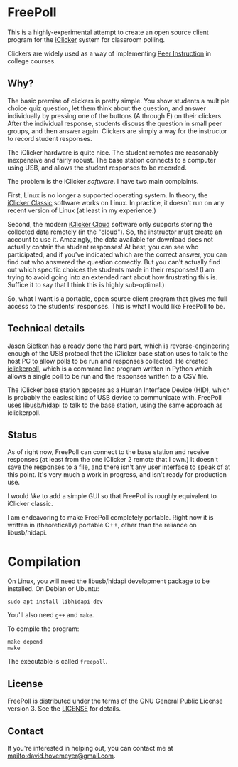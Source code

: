 # FreePoll

This is a highly-experimental attempt to create an open source client program
for the [iClicker](https://www.iclicker.com/) system for classroom
polling.

Clickers are widely used as a way of implementing
[Peer Instruction](https://mazur.harvard.edu/research-areas/peer-instruction)
in college courses.

## Why?

The basic premise of clickers is pretty simple. You show students a
multiple choice quiz question, let them think about the question,
and answer individually by pressing one of the buttons (A through E)
on their clickers.  After the individual response, students discuss
the question in small peer groups, and then answer again. Clickers
are simply a way for the instructor to record student responses.

The iClicker hardware is quite nice. The student remotes are
reasonably inexpensive and fairly robust. The base station
connects to a computer using USB, and allows the student responses
to be recorded.

The problem is the iClicker *software*.  I have two main complaints.

First, Linux is no longer a supported operating system. In theory, the
[iClicker Classic](https://www.iclicker.com/downloads/iclicker-classic/)
software works on Linux. In practice, it doesn't run on any recent version
of Linux (at least in my experience.)

Second, the modern [iClicker Cloud](https://www.iclicker.com/instructors/software/iclicker-cloud/)
software only supports storing the collected data remotely (in the "cloud").
So, the instructor must create an account to use it. Amazingly,
the data available for download does not actually contain the student
responses! At best, you can see who participated, and if you've
indicated which are the correct answer, you can find out who answered
the question correctly. But you can't actually find out which specific
choices the students made in their responses! (I am trying to avoid going
into an extended rant about how frustrating this is. Suffice it to say
that I think this is highly sub-optimal.)

So, what I want is a portable, open source client program that gives
me full access to the students' responses.  This is what I would like
FreePoll to be.

## Technical details

[Jason Siefken](https://www.math.toronto.edu/siefkenj/homepage/index.html)
has already done the hard part, which is reverse-engineering enough of the
USB protocol that the iClicker base station uses to talk to the host PC
to allow polls to be run and responses collected. He created
[iclickerpoll](https://github.com/siefkenj/iclickerpoll), which is a
command line program written in Python which allows a single poll to be
run and the responses written to a CSV file.

The iClicker base station appears as a Human Interface Device (HID),
which is probably the easiest kind of USB device to communicate with.
FreePoll uses [libusb/hidapi](https://github.com/libusb/hidapi)
to talk to the base station, using the same approach as iclickerpoll.

## Status

As of right now, FreePoll can connect to the base station and receive responses
(at least from the one iClicker 2 remote that I own.)  It doesn't save
the responses to a file, and there isn't any user interface to speak of
at this point. It's very much a work in progress, and isn't ready for
production use.

I would *like* to add a simple GUI so that FreePoll is roughly equivalent
to iClicker classic.

I am endeavoring to make FreePoll completely portable. Right now it
is written in (theoretically) portable C++, other than the reliance
on libusb/hidapi.

# Compilation

On Linux, you will need the libusb/hidapi development package to be installed.
On Debian or Ubuntu:

```
sudo apt install libhidapi-dev
```

You'll also need `g++` and `make`.

To compile the program:

```
make depend
make
```

The executable is called `freepoll`.

## License

FreePoll is distributed under the terms of the GNU General Public License
version 3.  See the [LICENSE](LICENSE) for details.

## Contact

If you're interested in helping out, you can contact me at
<mailto:david.hovemeyer@gmail.com>.


